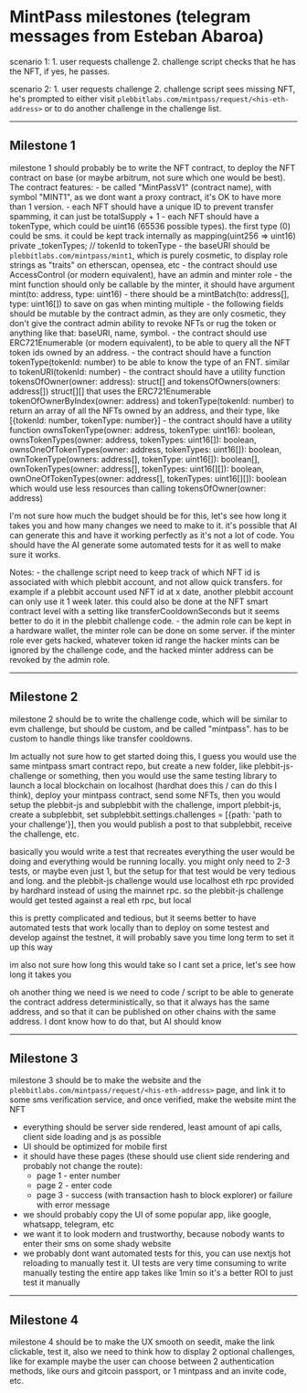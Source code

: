   # MintPass milestones (telegram messages from Esteban Abaroa)

  scenario 1:
    1. user requests challenge
    2. challenge script checks that he has the NFT, if yes, he passes.
    
  scenario 2:
    1. user requests challenge
    2. challenge script sees missing NFT, he's prompted to either visit `plebbitlabs.com/mintpass/request/<his-eth-address>` or to do another challenge in the challenge list.

---

  ## Milestone 1
    
  milestone 1 should probably be to write the NFT contract, to deploy the NFT contract on base (or maybe arbitrum, not sure which one would be best). The contract features:
    - be called "MintPassV1" (contract name), with symbol "MINT1", as we dont want a proxy contract, it's OK to have more than 1 version.
    - each NFT should have a unique ID to prevent transfer spamming, it can just be totalSupply + 1
    - each NFT should have a tokenType, which could be uint16 (65536 possible types). the first type (0) could be sms. it could be kept track internally as mapping(uint256 => uint16) private _tokenTypes; // tokenId to tokenType
    - the baseURI should be `plebbitlabs.com/mintpass/mint1`, which is purely cosmetic, to display role strings as "traits" on etherscan, opensea, etc
    - the contract should use AccessControl (or modern equivalent), have an admin and minter role
    - the mint function should only be callable by the minter, it should have argument mint(to: address, type: uint16)
    - there should be a mintBatch(to: address[], type: uint16[]) to save on gas when minting multiple
    - the following fields should be mutable by the contract admin, as they are only cosmetic, they don't give the contract admin ability to revoke NFTs or rug the token or anything like that: baseURI, name, symbol.
    - the contract should use ERC721Enumerable (or modern equivalent), to be able to query all the NFT token ids owned by an address.
    - the contract should have a function tokenType(tokenId: number) to be able to know the type of an FNT. similar to tokenURI(tokenId: number)
    - the contract should have a utility function tokensOfOwner(owner: address): struct[] and tokensOfOwners(owners: address[]) struct[][] that uses the ERC721Enumerable tokenOfOwnerByIndex(owner: address) and tokenType(tokenId: number) to return an array of all the NFTs owned by an address, and their type, like [{tokenId: number, tokenType: number}]
    - the contract should have a utility function ownsTokenType(owner: address, tokenType: uint16): boolean, ownsTokenTypes(owner: address, tokenTypes: uint16[]): boolean, ownsOneOfTokenTypes(owner: address, tokenTypes: uint16[]): boolean, ownTokenType(owners: address[], tokenType: uint16[]): boolean[], ownTokenTypes(owner: address[], tokenTypes: uint16[][]): boolean, ownOneOfTokenTypes(owner: address[], tokenTypes: uint16[][]): boolean which would use less resources than calling tokensOfOwner(owner: address)

  I'm not sure how much the budget should be for this, let's see how long it takes you and how many changes we need to make to it. it's possible that AI can generate this and have it working perfectly as it's not a lot of code. You should have the AI generate some automated tests for it as well to make sure it works.

  Notes:
    - the challenge script need to keep track of which NFT id is associated with which plebbit account, and not allow quick transfers. for example if a plebbit account used NFT id at x date, another plebbit account can only use it 1 week later. this could also be done at the NFT smart contract level with a setting like transferCooldownSeconds but it seems better to do it in the plebbit challenge code.
    - the admin role can be kept in a hardware wallet, the minter role can be done on some server. if the minter role ever gets hacked, whatever token id range the hacker mints can be ignored by the challenge code, and the hacked minter address can be revoked by the admin role.

---

  ## Milestone 2

  milestone 2 should be to write the challenge code, which will be similar to evm challenge, but should be custom, and be called "mintpass". has to be custom to handle things like transfer cooldowns.

  Im actually not sure how to get started doing this, I guess you would use the same mintpass smart contract repo, but create a new folder, like plebbit-js-challenge or something, then you would use the same testing library to launch a local blockchain on localhost (hardhat does this / can do this I think), deploy your mintpass contract, send some NFTs, then you would setup the plebbit-js and subplebbit with the challenge, import plebbit-js, create a subplebbit, set subplebbit.settings.challenges = [{path: 'path to your challenge'}], then you would publish a post to that subplebbit, receive the challenge, etc.

  basically you would write a test that recreates everything the user would be doing and everything would be running locally. you might only need to 2-3 tests, or maybe even just 1, but the setup for that test would be very tedious and long. and the plebbit-js challenge would use localhost eth rpc provided by hardhard instead of using the mainnet rpc. so the plebbit-js challenge would get tested against a real eth rpc, but local

  this is pretty complicated and tedious, but it seems better to have automated tests that work locally than to deploy on some testest and develop against the testnet, it will probably save you time long term to set it up this way

  im also not sure how long this would take so I cant set a price, let's see how long it takes you

  oh another thing we need is we need to code / script to be able to generate the contract address deterministically, so that it always has the same address, and so that it can be published on other chains with the same address. I dont know how to do that, but AI should know

---

  ## Milestone 3

  milestone 3 should be to make the website and the `plebbitlabs.com/mintpass/request/<his-eth-address>` page, and link it to some sms verification service, and once verified, make the website mint the NFT
  
  - everything should be server side rendered, least amount of api calls, client side loading and js as possible
  - UI should be optimized for mobile first
  - it should have these pages (these should use client side rendering and probably not change the route):
    - page 1 - enter number
    - page 2 - enter code
    - page 3 - success (with transaction hash to block explorer) or failure with error message
  - we should probably copy the UI of some popular app, like google, whatsapp, telegram, etc
  - we want it to look modern and trustworthy, because nobody wants to enter their sms on some shady website
  - we probably dont want automated tests for this, you can use nextjs hot reloading to manually test it. UI tests are very time consuming to write manually testing the entire app takes like 1min so it's a better ROI to just test it manually

---

  ## Milestone 4
  milestone 4 should be to make the UX smooth on seedit, make the link clickable, test it, also we need to think how to display 2 optional challenges, like for example maybe the user can choose between 2 authentication methods, like ours and gitcoin passport, or 1 mintpass and an invite code, etc.